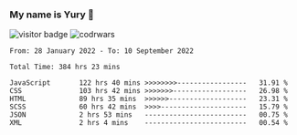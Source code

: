 ### My name is Yury 👋 
![visitor badge](https://visitor-badge.glitch.me/badge?page_id=litury.visitor-badge&left_text=My%20Page%20Visitors)  ![codrwars](https://www.codewars.com/users/litury/badges/micro) 


<!--START_SECTION:waka-->

```text
From: 28 January 2022 - To: 10 September 2022

Total Time: 384 hrs 23 mins

JavaScript       122 hrs 40 mins >>>>>>>>-----------------   31.91 %
CSS              103 hrs 42 mins >>>>>>>------------------   26.98 %
HTML             89 hrs 35 mins  >>>>>>-------------------   23.31 %
SCSS             60 hrs 42 mins  >>>>---------------------   15.79 %
JSON             2 hrs 53 mins   -------------------------   00.75 %
XML              2 hrs 4 mins    -------------------------   00.54 %
```

<!--END_SECTION:waka-->

